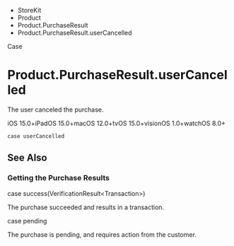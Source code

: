 

- StoreKit
- Product
- Product.PurchaseResult
-  Product.PurchaseResult.userCancelled 

Case

# Product.PurchaseResult.userCancelled

The user canceled the purchase.

iOS 15.0+iPadOS 15.0+macOS 12.0+tvOS 15.0+visionOS 1.0+watchOS 8.0+

``` source
case userCancelled
```

## See Also

### Getting the Purchase Results

case success(VerificationResult&lt;Transaction>)

The purchase succeeded and results in a transaction.

case pending

The purchase is pending, and requires action from the customer.

